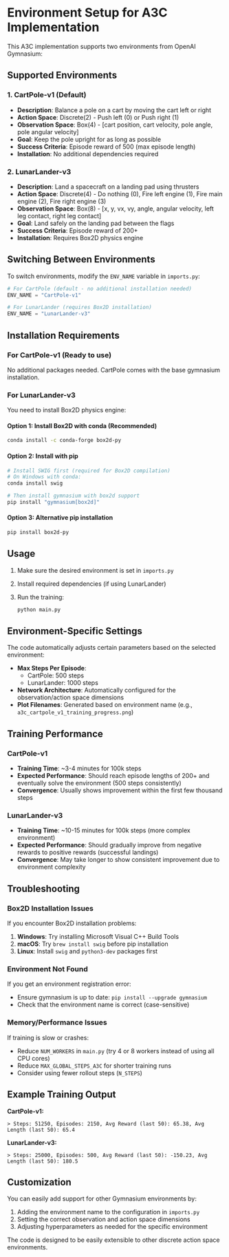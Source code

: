 # Environment Setup for A3C Implementation

This A3C implementation supports two environments from OpenAI Gymnasium:

## Supported Environments

### 1. CartPole-v1 (Default)

- **Description**: Balance a pole on a cart by moving the cart left or right
- **Action Space**: Discrete(2) - Push left (0) or Push right (1)
- **Observation Space**: Box(4) - [cart position, cart velocity, pole angle, pole angular velocity]
- **Goal**: Keep the pole upright for as long as possible
- **Success Criteria**: Episode reward of 500 (max episode length)
- **Installation**: No additional dependencies required

### 2. LunarLander-v3

- **Description**: Land a spacecraft on a landing pad using thrusters
- **Action Space**: Discrete(4) - Do nothing (0), Fire left engine (1), Fire main engine (2), Fire right engine (3)
- **Observation Space**: Box(8) - [x, y, vx, vy, angle, angular velocity, left leg contact, right leg contact]
- **Goal**: Land safely on the landing pad between the flags
- **Success Criteria**: Episode reward of 200+
- **Installation**: Requires Box2D physics engine

## Switching Between Environments

To switch environments, modify the `ENV_NAME` variable in `imports.py`:

```python
# For CartPole (default - no additional installation needed)
ENV_NAME = "CartPole-v1"

# For LunarLander (requires Box2D installation)
ENV_NAME = "LunarLander-v3"
```

## Installation Requirements

### For CartPole-v1 (Ready to use)

No additional packages needed. CartPole comes with the base gymnasium installation.

### For LunarLander-v3

You need to install Box2D physics engine:

#### Option 1: Install Box2D with conda (Recommended)

```bash
conda install -c conda-forge box2d-py
```

#### Option 2: Install with pip

```bash
# Install SWIG first (required for Box2D compilation)
# On Windows with conda:
conda install swig

# Then install gymnasium with box2d support
pip install "gymnasium[box2d]"
```

#### Option 3: Alternative pip installation

```bash
pip install box2d-py
```

## Usage

1. Make sure the desired environment is set in `imports.py`
2. Install required dependencies (if using LunarLander)
3. Run the training:

   ```bash
   python main.py
   ```

## Environment-Specific Settings

The code automatically adjusts certain parameters based on the selected environment:

- **Max Steps Per Episode**:
  - CartPole: 500 steps
  - LunarLander: 1000 steps
- **Network Architecture**: Automatically configured for the observation/action space dimensions
- **Plot Filenames**: Generated based on environment name (e.g., `a3c_cartpole_v1_training_progress.png`)

## Training Performance

### CartPole-v1

- **Training Time**: ~3-4 minutes for 100k steps
- **Expected Performance**: Should reach episode lengths of 200+ and eventually solve the environment (500 steps consistently)
- **Convergence**: Usually shows improvement within the first few thousand steps

### LunarLander-v3

- **Training Time**: ~10-15 minutes for 100k steps (more complex environment)
- **Expected Performance**: Should gradually improve from negative rewards to positive rewards (successful landings)
- **Convergence**: May take longer to show consistent improvement due to environment complexity

## Troubleshooting

### Box2D Installation Issues

If you encounter Box2D installation problems:

1. **Windows**: Try installing Microsoft Visual C++ Build Tools
2. **macOS**: Try `brew install swig` before pip installation
3. **Linux**: Install `swig` and `python3-dev` packages first

### Environment Not Found

If you get an environment registration error:

- Ensure gymnasium is up to date: `pip install --upgrade gymnasium`
- Check that the environment name is correct (case-sensitive)

### Memory/Performance Issues

If training is slow or crashes:

- Reduce `NUM_WORKERS` in `main.py` (try 4 or 8 workers instead of using all CPU cores)
- Reduce `MAX_GLOBAL_STEPS_A3C` for shorter training runs
- Consider using fewer rollout steps (`N_STEPS`)

## Example Training Output

**CartPole-v1:**

```
> Steps: 51250, Episodes: 2150, Avg Reward (last 50): 65.38, Avg Length (last 50): 65.4
```

**LunarLander-v3:**

```
> Steps: 25000, Episodes: 500, Avg Reward (last 50): -150.23, Avg Length (last 50): 180.5
```

## Customization

You can easily add support for other Gymnasium environments by:

1. Adding the environment name to the configuration in `imports.py`
2. Setting the correct observation and action space dimensions
3. Adjusting hyperparameters as needed for the specific environment

The code is designed to be easily extensible to other discrete action space environments.
